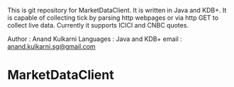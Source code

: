 
This is git repository for MarketDataClient. It is written in Java and KDB+. It is capable of collecting tick by parsing http webpages or via http GET to collect live data.
Currently it supports ICICI and CNBC quotes.

Author : Anand Kulkarni
Languages : Java and KDB+
email : anand.kulkarni.sg@gmail.com

# MarketDataClient
